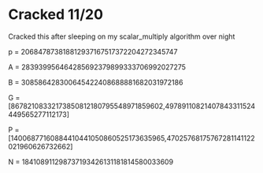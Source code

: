 # Cracked 11/20

Cracked this after sleeping on my scalar_multiply algorithm over night

p = 206847873818812937167517372204272345747 

A = 283939956464285692379899333706992027275 

B = 308586428300645422408688881682031972186 

G = [86782108332173850812180795548971859602,49789110821407843311524449565277112173] 

P = [14006877160884410441050860525173635965,47025768175767281141122021960626732662] 

N = 184108911298737193426131181814580033609 